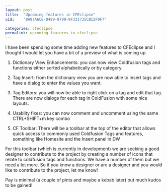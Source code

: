 ```yaml
---
layout: post
title:  "Upcoming features in CFEclipse"
uid:	"8A97A6CE-D489-9790-9F331735CB12F0F7"

categories: cfeclipse
permalink: upcoming-features-in-cfeclipse
---
```

I have been spending some time adding new features to CFEclipse and I thought I would let you have a bit of a preview of what is coming up.

1) Dictionary View Enhancements: you can now view Coldfusion tags and functions either sorted alphabetically or by category

2) Tag Insert: from the dictionary view you are now able to insert tags and have a dialog to enter the values you want. 

3) Tag Editors: you will now be able to right click on a tag and edit that tag. There are now dialogs for each tag in ColdFusion with some nice layouts. 

4) Usablity fixes: you can now comment and uncomment using the same CTRL+SHIFT+m key combo

5) CF Toolbar: There  will be a toolbar at the top of the editor that allows quick access to commonly used Coldfusion Tags and features, something like Homesite and the Insert panel in DW

For this toolbar (which is currently in  development) we are seeking a good designer to contribute to the project by creating a number of icons that relate to coldfusion tags and functions. We have a number of them but we need a lot more. So if you know a designer or are a designer and you would like to contribute to the project, let me know!

Pay is minimal (a couple of pints and maybe a kebab later) but much kudos to be gained!